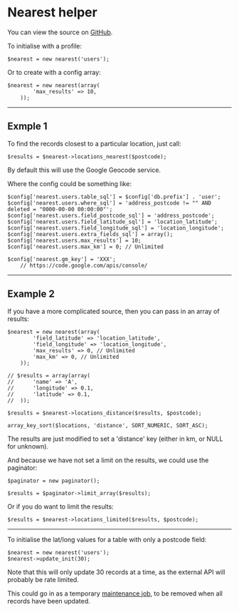
# Nearest helper

You can view the source on [GitHub](https://github.com/craigfrancis/framework/blob/master/framework/0.1/library/class/nearest/nearest.php).

To initialise with a profile:

	$nearest = new nearest('users');

Or to create with a config array:

	$nearest = new nearest(array(
			'max_results' => 10,
		));

---

## Exmple 1

To find the records closest to a particular location, just call:

	$results = $nearest->locations_nearest($postcode);

By default this will use the Google Geocode service.

Where the config could be something like:

	$config['nearest.users.table_sql'] = $config['db.prefix'] . 'user';
	$config['nearest.users.where_sql'] = 'address_postcode != "" AND deleted = "0000-00-00 00:00:00"';
	$config['nearest.users.field_postcode_sql'] = 'address_postcode';
	$config['nearest.users.field_latitude_sql'] = 'location_latitude';
	$config['nearest.users.field_longitude_sql'] = 'location_longitude';
	$config['nearest.users.extra_fields_sql'] = array();
	$config['nearest.users.max_results'] = 10;
	$config['nearest.users.max_km'] = 0; // Unlimited

	$config['nearest.gm_key'] = 'XXX';
		// https://code.google.com/apis/console/

---

## Example 2

If you have a more complicated source, then you can pass in an array of results:

	$nearest = new nearest(array(
			'field_latitude' => 'location_latitude',
			'field_longitude' => 'location_longitude',
			'max_results' => 0, // Unlimited
			'max_km' => 0, // Unlimited
		));

	// $results = array(array(
	// 		'name' => 'A',
	// 		'longitude' => 0.1,
	// 		'latitude' => 0.1,
	// 	));

	$results = $nearest->locations_distance($results, $postcode);

	array_key_sort($locations, 'distance', SORT_NUMERIC, SORT_ASC);

The results are just modified to set a 'distance' key (either in km, or NULL for unknown).

And because we have not set a limit on the results, we could use the paginator:

	$paginator = new paginator();

	$results = $paginator->limit_array($results);

Or if you do want to limit the results:

	$results = $nearest->locations_limited($results, $postcode);

---

To initialise the lat/long values for a table with only a postcode field:

	$nearest = new nearest('users');
	$nearest->update_init(30);

Note that this will only update 30 records at a time, as the external API will probably be rate limited.

This could go in as a temporary [maintenance job](../../doc/setup/jobs.md), to be removed when all records have been updated.
